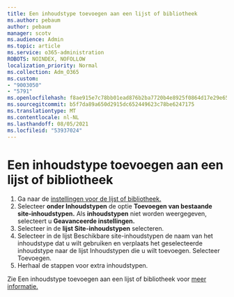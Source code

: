 ```yaml
---
title: Een inhoudstype toevoegen aan een lijst of bibliotheek
ms.author: pebaum
author: pebaum
manager: scotv
ms.audience: Admin
ms.topic: article
ms.service: o365-administration
ROBOTS: NOINDEX, NOFOLLOW
localization_priority: Normal
ms.collection: Adm_O365
ms.custom:
- "9003050"
- "5791"
ms.openlocfilehash: f8ae915e7c78bb01ead876b2ba7720b4e8925f0864d17e29e65a3f664a79dda1
ms.sourcegitcommit: b5f7da89a650d2915dc652449623c78be6247175
ms.translationtype: MT
ms.contentlocale: nl-NL
ms.lasthandoff: 08/05/2021
ms.locfileid: "53937024"
---
```

# <a name="add-a-content-type-to-a-list-or-library"></a>Een inhoudstype toevoegen aan een lijst of bibliotheek

1. Ga naar de [instellingen voor de lijst of bibliotheek.](https://support.microsoft.com/en-us/office/edit-list-settings-in-sharepoint-online-4d35793b-246e-42a3-990c-563a83795b7f)
2. Selecteer **onder Inhoudstypen** de optie **Toevoegen van bestaande site-inhoudstypen.** Als **inhoudstypen** niet worden weergegeven, selecteert u **Geavanceerde instellingen.**
3. Selecteer in de  **lijst Site-inhoudstypen**  selecteren.
4. Selecteer in de lijst Beschikbare site-inhoudstypen de naam van het inhoudstype dat u wilt gebruiken en verplaats het geselecteerde inhoudstype naar de lijst Inhoudstypen die u wilt toevoegen. Selecteer Toevoegen.
5. Herhaal de stappen voor extra inhoudstypen.

Zie Een inhoudstype toevoegen aan een lijst of bibliotheek voor [meer informatie.](https://support.microsoft.com/en-us/office/add-a-content-type-to-a-list-or-library-917366ae-f7a2-47ad-87a5-9689a1884e60)